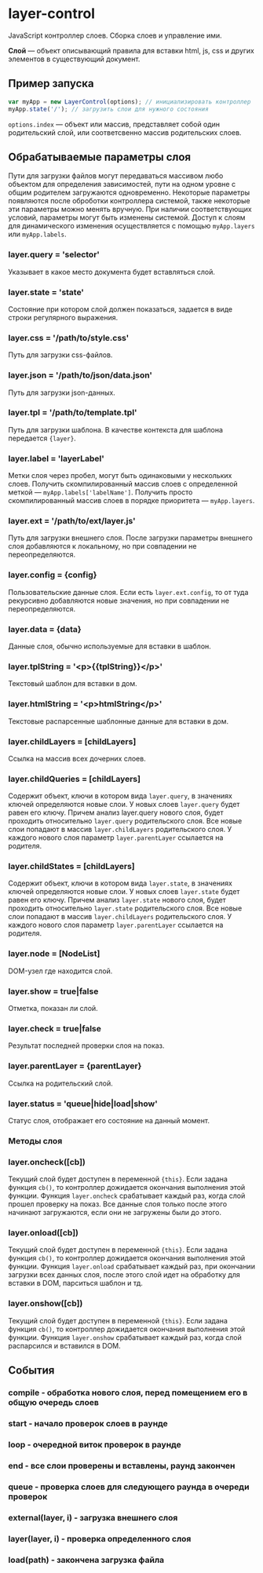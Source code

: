 layer-control
==========
JavaScript контроллер слоев. Сборка слоев и управление ими.

**Слой** — объект описывающий правила для вставки html, js, css и других элементов в существующий документ.


## Пример запуска
```javascript
var myApp = new LayerControl(options); // инициализировать контроллер
myApp.state('/'); // загрузить слои для нужного состояния
```

`options.index` — объект или массив, представляет собой один родительский слой, или соответсвенно массив родительских слоев.


## Обрабатываемые параметры слоя

Пути для загрузки файлов могут передаваться массивом любо объектом для определения зависимостей, пути на одном уровне с общим родителем загружаются одновременно.
Некоторые параметры появляются после оброботки контроллера системой, также некоторые эти параметры можно менять вручную.
При наличии соответствующих условий, параметры могут быть изменены системой.
Доступ к слоям для динамического изменения осуществляется с помощью `myApp.layers` или `myApp.labels`.

### layer.query = 'selector'
Указывает в какое место документа будет вставляться слой.

### layer.state = 'state'
Состояние при котором слой должен показаться, задается в виде строки регулярного выражения.

### layer.css = '/path/to/style.css'
Путь для загрузки css-файлов.

### layer.json = '/path/to/json/data.json'
Путь для загрузки json-данных.

### layer.tpl = '/path/to/template.tpl'
Путь для загрузки шаблона. В качестве контекста для шаблона передается `{layer}`.

### layer.label = 'layerLabel'
Метки слоя через пробел, могут быть одинаковыми у нескольких слоев.
Получить скомпилированный массив слоев с определенной меткой — `myApp.labels['labelName']`.
Получить просто скомпилированный массив слоев в порядке приоритета — `myApp.layers`.

### layer.ext = '/path/to/ext/layer.js'
Путь для загрузки внешнего слоя. После загрузки параметры внешнего слоя добавляются к локальному, но при совпадении не переопределяются.

### layer.config = {config}
Пользовательские данные слоя. Если есть `layer.ext.config`, то от туда рекурсивно добавляются новые значения, но при совпадении не переопределяются.

### layer.data = {data}
Данные слоя, обычно используемые для вставки в шаблон.

### layer.tplString = '&lt;p&gt;{{tplString}}&lt;/p&gt;'
Текстовый шаблон для вставки в дом.

### layer.htmlString = '&lt;p&gt;htmlString&lt;/p&gt;'
Текстовые распарсенные шаблонные данные для вставки в дом.

### layer.childLayers = [childLayers]
Ссылка на массив всех дочерних слоев.

### layer.childQueries = [childLayers]
Содержит объект, ключи в котором вида `layer.query`, в значениях ключей определяются новые слои. У новых слоев `layer.query` будет равен его ключу.
Причем анализ layer.query нового слоя, будет проходить относительно `layer.query` родительского слоя.
Все новые слои попадают в массив `layer.childLayers` родительского слоя. У каждого нового слоя параметр `layer.parentLayer` ссылается на родителя.

### layer.childStates = [childLayers]
Содержит объект, ключи в котором вида `layer.state`, в значениях ключей определяются новые слои. У новых слоев `layer.state` будет равен его ключу.
Причем анализ `layer.state` нового слоя, будет проходить относительно `layer.state` родительского слоя.
Все новые слои попадают в массив `layer.childLayers` родительского слоя. У каждого нового слоя параметр `layer.parentLayer` ссылается на родителя.

### layer.node = [NodeList]
DOM-узел где находится слой.

### layer.show = true|false
Отметка, показан ли слой.

### layer.check = true|false
Результат последней проверки слоя на показ.

### layer.parentLayer = {parentLayer}
Ссылка на родительский слой.

### layer.status = 'queue|hide|load|show'
Статус слоя, отображает его состояние на данный момент.

### Методы слоя

### layer.oncheck([cb])
Текущий слой будет доступен в переменной `{this}`.
Если задана функция `cb()`, то контроллер дожидается окончания выполнения этой функции.
Функция `layer.oncheck` срабатывает каждый раз, когда слой прошел проверку на показ.
Все данные слоя только после этого начинают загружаются, если они не загружены были до этого.

### layer.onload([cb])
Текущий слой будет доступен в переменной `{this}`.
Если задана функция `cb()`, то контроллер дожидается окончания выполнения этой функции.
Функция `layer.onload` срабатывает каждый раз, при окончании загрузки всех данных слоя,
после этого слой идет на обработку для вставки в DOM, парситься шаблон и тд.

### layer.onshow([cb])
Текущий слой будет доступен в переменной `{this}`.
Если задана функция `cb()`, то контроллер дожидается окончания выполнения этой функции.
Функция `layer.onshow` срабатывает каждый раз, когда слой распарсился и вставился в DOM.


## События

### compile - обработка нового слоя, перед помещением его в общую очередь слоев

### start - начало проверок слоев в раунде

### loop - очередной виток проверок в раунде

### end - все слои проверены и вставлены, раунд закончен

### queue - проверка слоев для следующего раунда в очереди проверок

### external(layer, i) - загрузка внешнего слоя

### layer(layer, i) - проверка определенного слоя

### load(path) - закончена загрузка файла
